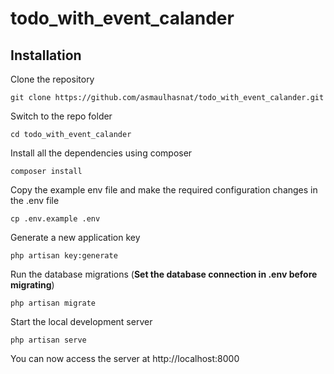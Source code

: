 
# todo_with_event_calander
## Installation

Clone the repository

    git clone https://github.com/asmaulhasnat/todo_with_event_calander.git

Switch to the repo folder

    cd todo_with_event_calander

Install all the dependencies using composer

    composer install

Copy the example env file and make the required configuration changes in the .env file

    cp .env.example .env

Generate a new application key

    php artisan key:generate

Run the database migrations (**Set the database connection in .env before migrating**)

    php artisan migrate

Start the local development server

    php artisan serve

You can now access the server at http://localhost:8000


